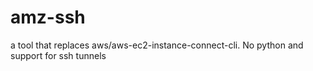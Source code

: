# amz-ssh
a tool that replaces aws/aws-ec2-instance-connect-cli. No python and support for ssh tunnels
